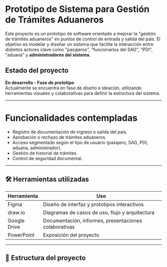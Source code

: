 # Prototipo de Sistema para Gestión de Trámites Aduaneros

Este proyecto es un prototipo de software orientado a mejorar la "gestión de trámites aduaneros" en puntos de control de entrada y salida del país. 
El objetivo es modelar y diseñar un sistema que facilite la interacción entre distintos actores clave como "pasajeros", "funcionarios del SAG", "PDI", 
"aduana" y **administradores del sistema**.

## Estado del proyecto

**En desarrollo - Fase de prototipo**  
Actualmente se encuentra en fase de diseño e ideación, utilizando herramientas visuales y colaborativas para definir la estructura del sistema.

---

# Funcionalidades contempladas

- Registro de documentación de ingreso o salida del país.
- Aprobación o rechazo de trámites aduaneros.
- Acceso segmentado según el tipo de usuario (pasajero, SAG, PDI, aduana, administrador).
- Gestión de historial de trámites.
- Control de seguridad documental.

---

## 🛠 Herramientas utilizadas

| Herramienta | Uso |
|------------|------|
| Figma      | Diseño de interfaz y prototipos interactivos |
| draw.io    | Diagramas de casos de uso, flujo y arquitectura |
| Google Drive | Documentación, informes, presentaciones colaborativas |
| PowerPoint | Exposición del proyecto |

---

## 📁 Estructura del proyecto

